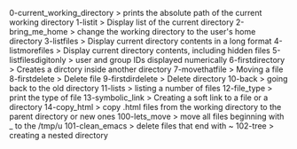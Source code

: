 0-current_working_directory > prints the absolute path of the current working directory
1-listit > Display list of the current directory
2-bring_me_home > change the working directory to the user's home directory
3-listfiles > Display current directory contents in a long format
4-listmorefiles > Display current directory contents, including hidden files
5-listfilesdigitonly > user and group IDs displayed numerically
6-firstdirectory > Creates a dirctory inside another directory
7-movethatfile > Moving a file
8-firstdelete > Delete file
9-firstdirdelete > Delete directory
10-back > going back to the old directory
11-lists > listing a number of files
12-file_type > print the type of file
13-symbolic_link > Creating a soft link to a file or a directory
14-copy_html > copy .html files from the working directory to the parent directory or new ones
100-lets_move > move all files beginning with _ to the /tmp/u
101-clean_emacs > delete files that end with ~
102-tree > creating a nested directory
